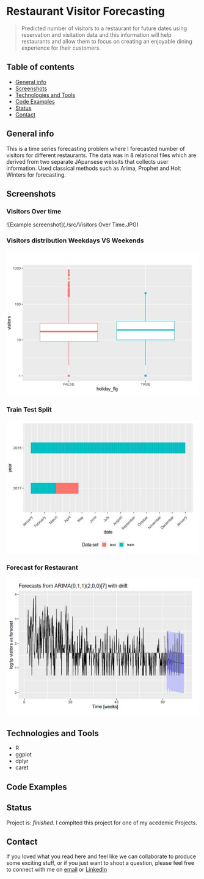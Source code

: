 # Restaurant Visitor Forecasting

> Predicted number of visitors to a restaurant for future dates using reservation and visitation data and this information will help restaurants and allow them to focus on creating an enjoyable dining experience for their customers.

## Table of contents
* [General info](#general-info)
* [Screenshots](#screenshots)
* [Technologies and Tools](#technologies-and-tools)
* [Code Examples](#code-examples)
* [Status](#status)
* [Contact](#contact)

## General info

This is a time series forecasting problem where I forecasted number of visitors for different restaurants. The data was in 8 relational files which are derived from two separate JApansese websits that collects user information. Used classical methods such as Arima, Prophet and Holt Winters for forecasting.

## Screenshots
### Visitors Over time
![Example screenshot](./src/Visitors Over Time.JPG)

### Visitors distribution Weekdays VS Weekends
![Example screenshot](./src/visitors_Across_holidays.JPG)

### Train Test Split
![Example screenshot](./src/train_test.JPG)

### Forecast for Restaurant
![Example screenshot](./src/forecast_for_one_restaurant.JPG)


## Technologies and Tools
* R
* ggplot
* dplyr
* caret

## Code Examples


## Status
Project is: _finished_. I complted this project for one of my acedemic Projects.

## Contact
If you loved what you read here and feel like we can collaborate to produce some exciting stuff, or if you
just want to shoot a question, please feel free to connect with me on 
<a href="mailto:jainik.patel1392@gmail.com">email</a> or 
<a href="https://www.linkedin.com/in/jainik-patel/" target="_blank">LinkedIn</a>

